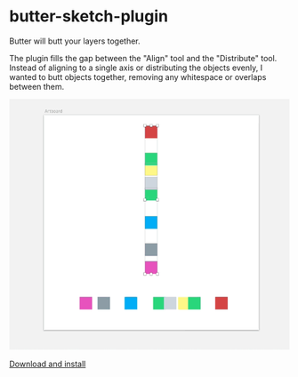 # butter-sketch-plugin

Butter will butt your layers together.

The plugin fills the gap between the "Align" tool and the "Distribute" tool. Instead of aligning to a single axis or distributing the objects evenly, I wanted to butt objects together, removing any whitespace or overlaps between them.

![Example](example.gif?raw=true "Example")

[Download and install](https://github.com/pberrecloth/butter-sketch-plugin/archive/master.zip)
